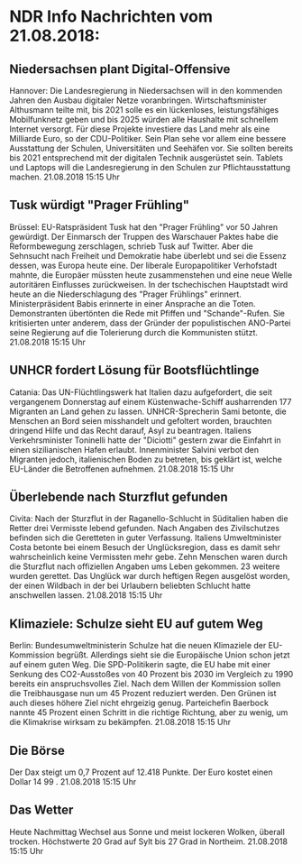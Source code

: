 # NDR Info Nachrichten vom 21.08.2018:


## Niedersachsen plant Digital-Offensive
Hannover: Die Landesregierung in Niedersachsen will in den kommenden Jahren den Ausbau digitaler Netze voranbringen. Wirtschaftsminister Althusmann teilte mit, bis 2021 solle es ein lückenloses, leistungsfähiges Mobilfunknetz geben und bis 2025 würden alle Haushalte mit schnellem Internet versorgt. Für diese Projekte investiere das Land mehr als eine Milliarde Euro, so der CDU-Politiker. Sein Plan sehe vor allem eine bessere Ausstattung der Schulen, Universitäten und Seehäfen vor. Sie sollten bereits bis 2021 entsprechend mit der digitalen Technik ausgerüstet sein. Tablets und Laptops will die Landesregierung in den Schulen zur Pflichtausstattung machen. 21.08.2018 15:15 Uhr 

## Tusk würdigt "Prager Frühling"
Brüssel:     EU-Ratspräsident Tusk hat den "Prager Frühling" vor 50 Jahren gewürdigt. Der Einmarsch der Truppen des Warschauer Paktes habe die Reformbewegung zerschlagen, schrieb Tusk auf Twitter. Aber die Sehnsucht nach Freiheit und Demokratie habe überlebt und sei die Essenz dessen, was Europa heute eine. Der liberale Europapolitiker Verhofstadt mahnte, die Europäer müssten heute zusammenstehen und eine neue Welle autoritären Einflusses zurückweisen. In der tschechischen Hauptstadt wird heute an die Niederschlagung des "Prager Frühlings" erinnert. Ministerpräsident Babis erinnerte in einer Ansprache an die Toten. Demonstranten übertönten die Rede mit Pfiffen und "Schande"-Rufen. Sie kritisierten unter anderem, dass der Gründer der populistischen ANO-Partei seine Regierung auf die Tolerierung durch die Kommunisten stützt. 21.08.2018 15:15 Uhr 

## UNHCR fordert Lösung für Bootsflüchtlinge
Catania: 	Das  UN-Flüchtlingswerk hat Italien dazu aufgefordert, die seit vergangenem Donnerstag auf einem Küstenwache-Schiff ausharrenden 177 Migranten an Land gehen zu lassen. UNHCR-Sprecherin Sami betonte, die Menschen an Bord seien misshandelt und gefoltert worden, brauchten dringend Hilfe und das Recht darauf, Asyl zu beantragen. Italiens Verkehrsminister Toninelli hatte der "Diciotti" gestern zwar die Einfahrt in einen sizilianischen Hafen erlaubt. Innenminister Salvini verbot den Migranten jedoch, italienischen Boden zu betreten, bis geklärt ist, welche EU-Länder die Betroffenen aufnehmen. 21.08.2018 15:15 Uhr 

## Überlebende nach Sturzflut gefunden
Civita: Nach der Sturzflut in der Raganello-Schlucht in Süditalien haben die Retter drei Vermisste lebend gefunden. Nach Angaben des Zivilschutzes befinden sich die Geretteten in guter Verfassung. Italiens Umweltminister Costa betonte bei einem Besuch der Unglücksregion, dass es damit sehr wahrscheinlich keine Vermissten mehr gebe. Zehn Menschen waren durch die Sturzflut nach offiziellen Angaben ums Leben gekommen. 23 weitere wurden gerettet. Das Unglück war durch heftigen Regen ausgelöst worden, der einen Wildbach in der bei Urlaubern beliebten Schlucht hatte anschwellen lassen. 21.08.2018 15:15 Uhr 

## Klimaziele: Schulze sieht EU auf gutem Weg
Berlin: Bundesumweltministerin Schulze hat die neuen Klimaziele der EU-Kommission begrüßt. Allerdings sieht sie die Europäische Union schon jetzt auf einem guten Weg. Die SPD-Politikerin sagte, die EU habe mit einer Senkung des CO2-Ausstoßes von 40 Prozent bis 2030 im Vergleich zu 1990 bereits ein anspruchsvolles Ziel. Nach dem Willen der Kommission sollen die Treibhausgase nun um 45 Prozent reduziert werden. Den Grünen ist auch dieses höhere Ziel nicht ehrgeizig genug. Parteichefin Baerbock nannte 45 Prozent einen Schritt in die richtige Richtung, aber zu wenig, um die Klimakrise wirksam zu bekämpfen. 21.08.2018 15:15 Uhr 

## Die Börse
Der Dax steigt um  0,7  Prozent auf  12.418  Punkte. Der Euro kostet einen Dollar  14 99 . 21.08.2018 15:15 Uhr 

## Das Wetter
Heute Nachmittag Wechsel aus Sonne und meist lockeren Wolken, überall trocken. Höchstwerte 20 Grad auf Sylt bis 27 Grad in Northeim. 21.08.2018 15:15 Uhr 
